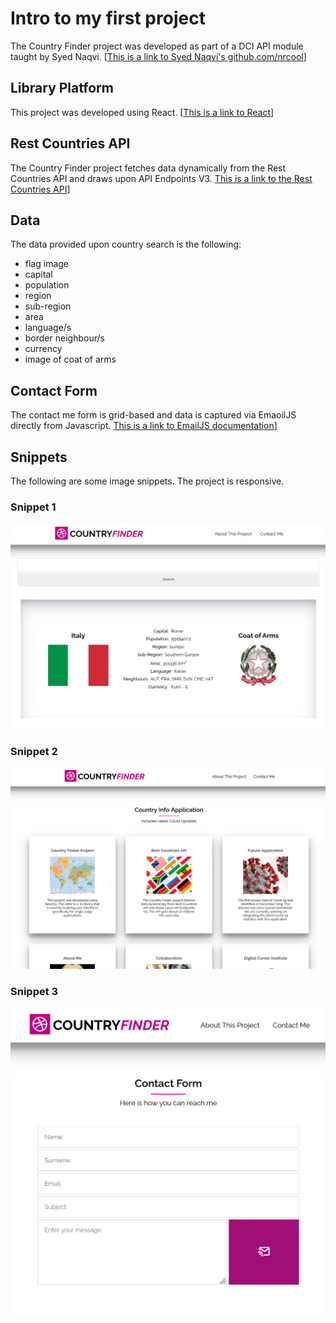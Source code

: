 # Intro to my first project

The Country Finder project was developed as part of a DCI API module taught by Syed Naqvi. [[This is a link to Syed Naqvi's github.com/nrcool](https://github.com/nrcool)] 

## Library Platform
This project was developed using React. [[This is a link to React](https://reactjs.org/)]

## Rest Countries API
The Country Finder project fetches data dynamically from the Rest Countries API and draws upon API Endpoints V3.  [This is a link to the Rest Countries API](https://restcountries.com/)]

## Data

The data provided upon country search is the following:
- flag image
- capital
- population
- region
- sub-region
- area
- language/s
- border neighbour/s
- currency
- image of coat of arms

## Contact Form

The contact me form is grid-based and data is captured via EmaoilJS directly from Javascript.  [This is a link to EmailJS documentation](https://www.emailjs.com/docs/)]

## Snippets

The following are some image snippets. The project is responsive.

### Snippet 1

![image info](./src/images/cf1.png)

### Snippet 2

![image info](./src/images/cf3.png)

### Snippet 3

![image info](./src/images/cf4.png)















